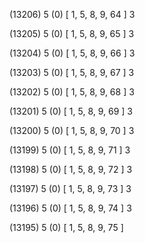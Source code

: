 (13206) 5 (0) [ 1, 5, 8, 9, 64 ] 3 


(13205) 5 (0) [ 1, 5, 8, 9, 65 ] 3 


(13204) 5 (0) [ 1, 5, 8, 9, 66 ] 3 


(13203) 5 (0) [ 1, 5, 8, 9, 67 ] 3 


(13202) 5 (0) [ 1, 5, 8, 9, 68 ] 3 


(13201) 5 (0) [ 1, 5, 8, 9, 69 ] 3 


(13200) 5 (0) [ 1, 5, 8, 9, 70 ] 3 


(13199) 5 (0) [ 1, 5, 8, 9, 71 ] 3 


(13198) 5 (0) [ 1, 5, 8, 9, 72 ] 3 


(13197) 5 (0) [ 1, 5, 8, 9, 73 ] 3 


(13196) 5 (0) [ 1, 5, 8, 9, 74 ] 3 


(13195) 5 (0) [ 1, 5, 8, 9, 75 ]  

